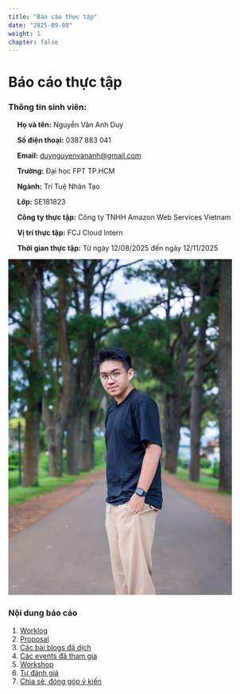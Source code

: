 ```yaml
---
title: "Báo cáo thực tập"
date: "2025-09-09"
weight: 1
chapter: false
---
```


# Báo cáo thực tập

### Thông tin sinh viên:

&emsp; **Họ và tên:** Nguyễn Văn Anh Duy

&emsp; **Số điện thoại:** 0387 883 041

&emsp; **Email:** duynguyenvananh@gmail.com

&emsp; **Trường:** Đại học FPT TP.HCM

&emsp; **Ngành:** Trí Tuệ Nhân Tạo

&emsp; **Lớp:** SE181823

&emsp; **Công ty thực tập:** Công ty TNHH Amazon Web Services Vietnam

&emsp; **Vị trí thực tập:** FCJ Cloud Intern

&emsp; **Thời gian thực tập:** Từ ngày 12/08/2025 đến ngày 12/11/2025

<img src="/images/duyavatar.png" alt="Ảnh cá nhân" width="450"/>

### Nội dung báo cáo

1.  [Worklog](1-Worklog/)
2.  [Proposal](2-Proposal/)
3.  [Các bài blogs đã dịch](3-BlogsTranslated/)
4.  [Các events đã tham gia](4-EventParticipated/)
5.  [Workshop](5-Workshop/)
6.  [Tự đánh giá](6-Self-evaluation/)
7.  [Chia sẻ, đóng góp ý kiến](7-Feedback/)
